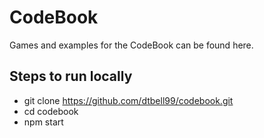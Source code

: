 # CodeBook
Games and examples for the CodeBook can be found here.

## Steps to run locally
- git clone https://github.com/dtbell99/codebook.git
- cd codebook
- npm start

